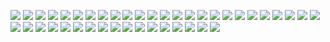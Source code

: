 ![](https://raw.githubusercontent.com/itheima1/BlockChain/master/day04/ppt/%E5%B9%BB%E7%81%AF%E7%89%871.JPG)
![](https://raw.githubusercontent.com/itheima1/BlockChain/master/day04/ppt/%E5%B9%BB%E7%81%AF%E7%89%872.JPG)
![](https://raw.githubusercontent.com/itheima1/BlockChain/master/day04/ppt/%E5%B9%BB%E7%81%AF%E7%89%873.JPG)
![](https://raw.githubusercontent.com/itheima1/BlockChain/master/day04/ppt/%E5%B9%BB%E7%81%AF%E7%89%874.JPG)
![](https://raw.githubusercontent.com/itheima1/BlockChain/master/day04/ppt/%E5%B9%BB%E7%81%AF%E7%89%875.JPG)
![](https://raw.githubusercontent.com/itheima1/BlockChain/master/day04/ppt/%E5%B9%BB%E7%81%AF%E7%89%876.JPG)
![](https://raw.githubusercontent.com/itheima1/BlockChain/master/day04/ppt/%E5%B9%BB%E7%81%AF%E7%89%877.JPG)
![](https://raw.githubusercontent.com/itheima1/BlockChain/master/day04/ppt/%E5%B9%BB%E7%81%AF%E7%89%878.JPG)
![](https://raw.githubusercontent.com/itheima1/BlockChain/master/day04/ppt/%E5%B9%BB%E7%81%AF%E7%89%879.JPG)
![](https://raw.githubusercontent.com/itheima1/BlockChain/master/day04/ppt/%E5%B9%BB%E7%81%AF%E7%89%8710.JPG)
![](https://raw.githubusercontent.com/itheima1/BlockChain/master/day04/ppt/%E5%B9%BB%E7%81%AF%E7%89%8711.JPG)
![](https://raw.githubusercontent.com/itheima1/BlockChain/master/day04/ppt/%E5%B9%BB%E7%81%AF%E7%89%8712.JPG)
![](https://raw.githubusercontent.com/itheima1/BlockChain/master/day04/ppt/%E5%B9%BB%E7%81%AF%E7%89%8713.JPG)
![](https://raw.githubusercontent.com/itheima1/BlockChain/master/day04/ppt/%E5%B9%BB%E7%81%AF%E7%89%8714.JPG)
![](https://raw.githubusercontent.com/itheima1/BlockChain/master/day04/ppt/%E5%B9%BB%E7%81%AF%E7%89%8715.JPG)
![](https://raw.githubusercontent.com/itheima1/BlockChain/master/day04/ppt/%E5%B9%BB%E7%81%AF%E7%89%8716.JPG)
![](https://raw.githubusercontent.com/itheima1/BlockChain/master/day04/ppt/%E5%B9%BB%E7%81%AF%E7%89%8717.JPG)
![](https://raw.githubusercontent.com/itheima1/BlockChain/master/day04/ppt/%E5%B9%BB%E7%81%AF%E7%89%8718.JPG)
![](https://raw.githubusercontent.com/itheima1/BlockChain/master/day04/ppt/%E5%B9%BB%E7%81%AF%E7%89%8719.JPG)
![](https://raw.githubusercontent.com/itheima1/BlockChain/master/day04/ppt/%E5%B9%BB%E7%81%AF%E7%89%8720.JPG)
![](https://raw.githubusercontent.com/itheima1/BlockChain/master/day04/ppt/%E5%B9%BB%E7%81%AF%E7%89%8721.JPG)
![](https://raw.githubusercontent.com/itheima1/BlockChain/master/day04/ppt/%E5%B9%BB%E7%81%AF%E7%89%8722.JPG)
![](https://raw.githubusercontent.com/itheima1/BlockChain/master/day04/ppt/%E5%B9%BB%E7%81%AF%E7%89%8723.JPG)
![](https://raw.githubusercontent.com/itheima1/BlockChain/master/day04/ppt/%E5%B9%BB%E7%81%AF%E7%89%8724.JPG)
![](https://raw.githubusercontent.com/itheima1/BlockChain/master/day04/ppt/%E5%B9%BB%E7%81%AF%E7%89%8725.JPG)
![](https://raw.githubusercontent.com/itheima1/BlockChain/master/day04/ppt/%E5%B9%BB%E7%81%AF%E7%89%8726.JPG)
![](https://raw.githubusercontent.com/itheima1/BlockChain/master/day04/ppt/%E5%B9%BB%E7%81%AF%E7%89%8727.JPG)
![](https://raw.githubusercontent.com/itheima1/BlockChain/master/day04/ppt/%E5%B9%BB%E7%81%AF%E7%89%8728.JPG)
![](https://raw.githubusercontent.com/itheima1/BlockChain/master/day04/ppt/%E5%B9%BB%E7%81%AF%E7%89%8729.JPG)
![](https://raw.githubusercontent.com/itheima1/BlockChain/master/day04/ppt/%E5%B9%BB%E7%81%AF%E7%89%8730.JPG)
![](https://raw.githubusercontent.com/itheima1/BlockChain/master/day04/ppt/%E5%B9%BB%E7%81%AF%E7%89%8731.JPG)
![](https://raw.githubusercontent.com/itheima1/BlockChain/master/day04/ppt/%E5%B9%BB%E7%81%AF%E7%89%8732.JPG)
![](https://raw.githubusercontent.com/itheima1/BlockChain/master/day04/ppt/%E5%B9%BB%E7%81%AF%E7%89%8733.JPG)
![](https://raw.githubusercontent.com/itheima1/BlockChain/master/day04/ppt/%E5%B9%BB%E7%81%AF%E7%89%8734.JPG)
![](https://raw.githubusercontent.com/itheima1/BlockChain/master/day04/ppt/%E5%B9%BB%E7%81%AF%E7%89%8735.JPG)
![](https://raw.githubusercontent.com/itheima1/BlockChain/master/day04/ppt/%E5%B9%BB%E7%81%AF%E7%89%8736.JPG)
![](https://raw.githubusercontent.com/itheima1/BlockChain/master/day04/ppt/%E5%B9%BB%E7%81%AF%E7%89%8737.JPG)
![](https://raw.githubusercontent.com/itheima1/BlockChain/master/day04/ppt/%E5%B9%BB%E7%81%AF%E7%89%8738.JPG)
![](https://raw.githubusercontent.com/itheima1/BlockChain/master/day04/ppt/%E5%B9%BB%E7%81%AF%E7%89%8739.JPG)
![](https://raw.githubusercontent.com/itheima1/BlockChain/master/day04/ppt/%E5%B9%BB%E7%81%AF%E7%89%8740.JPG)
![](https://raw.githubusercontent.com/itheima1/BlockChain/master/day04/ppt/%E5%B9%BB%E7%81%AF%E7%89%8741.JPG)
![](https://raw.githubusercontent.com/itheima1/BlockChain/master/day04/ppt/%E5%B9%BB%E7%81%AF%E7%89%8742.JPG)
